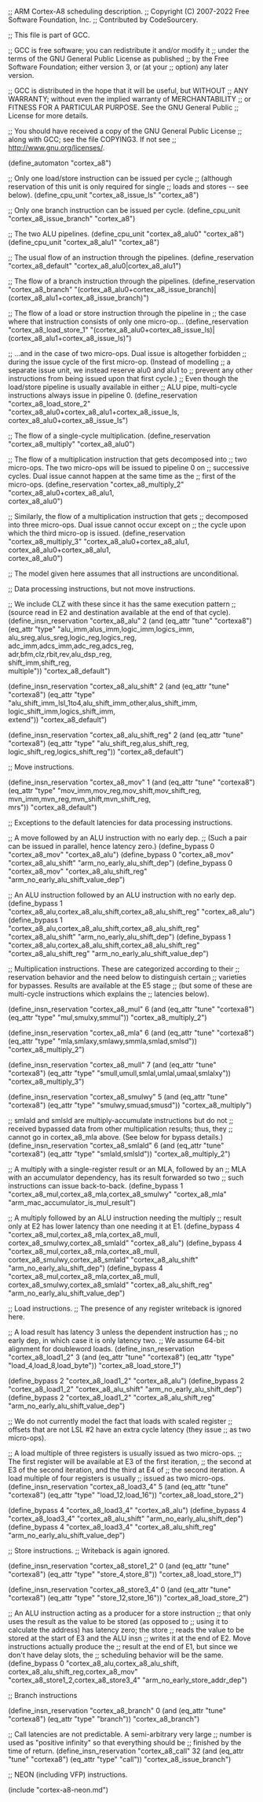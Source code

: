 ;; ARM Cortex-A8 scheduling description.
;; Copyright (C) 2007-2022 Free Software Foundation, Inc.
;; Contributed by CodeSourcery.

;; This file is part of GCC.

;; GCC is free software; you can redistribute it and/or modify it
;; under the terms of the GNU General Public License as published
;; by the Free Software Foundation; either version 3, or (at your
;; option) any later version.

;; GCC is distributed in the hope that it will be useful, but WITHOUT
;; ANY WARRANTY; without even the implied warranty of MERCHANTABILITY
;; or FITNESS FOR A PARTICULAR PURPOSE.  See the GNU General Public
;; License for more details.

;; You should have received a copy of the GNU General Public License
;; along with GCC; see the file COPYING3.  If not see
;; <http://www.gnu.org/licenses/>.

(define_automaton "cortex_a8")

;; Only one load/store instruction can be issued per cycle
;; (although reservation of this unit is only required for single
;; loads and stores -- see below).
(define_cpu_unit "cortex_a8_issue_ls" "cortex_a8")

;; Only one branch instruction can be issued per cycle.
(define_cpu_unit "cortex_a8_issue_branch" "cortex_a8")

;; The two ALU pipelines.
(define_cpu_unit "cortex_a8_alu0" "cortex_a8")
(define_cpu_unit "cortex_a8_alu1" "cortex_a8")

;; The usual flow of an instruction through the pipelines.
(define_reservation "cortex_a8_default"
                    "cortex_a8_alu0|cortex_a8_alu1")

;; The flow of a branch instruction through the pipelines.
(define_reservation "cortex_a8_branch"
                    "(cortex_a8_alu0+cortex_a8_issue_branch)|\
                     (cortex_a8_alu1+cortex_a8_issue_branch)")

;; The flow of a load or store instruction through the pipeline in
;; the case where that instruction consists of only one micro-op...
(define_reservation "cortex_a8_load_store_1"
                    "(cortex_a8_alu0+cortex_a8_issue_ls)|\
                     (cortex_a8_alu1+cortex_a8_issue_ls)")

;; ...and in the case of two micro-ops.  Dual issue is altogether forbidden
;; during the issue cycle of the first micro-op.  (Instead of modelling
;; a separate issue unit, we instead reserve alu0 and alu1 to
;; prevent any other instructions from being issued upon that first cycle.)
;; Even though the load/store pipeline is usually available in either
;; ALU pipe, multi-cycle instructions always issue in pipeline 0.
(define_reservation "cortex_a8_load_store_2"
                    "cortex_a8_alu0+cortex_a8_alu1+cortex_a8_issue_ls,\
                     cortex_a8_alu0+cortex_a8_issue_ls")

;; The flow of a single-cycle multiplication.
(define_reservation "cortex_a8_multiply"
                    "cortex_a8_alu0")

;; The flow of a multiplication instruction that gets decomposed into
;; two micro-ops.  The two micro-ops will be issued to pipeline 0 on
;; successive cycles.  Dual issue cannot happen at the same time as the
;; first of the micro-ops.
(define_reservation "cortex_a8_multiply_2"
                    "cortex_a8_alu0+cortex_a8_alu1,\
                     cortex_a8_alu0")

;; Similarly, the flow of a multiplication instruction that gets
;; decomposed into three micro-ops.  Dual issue cannot occur except on
;; the cycle upon which the third micro-op is issued.
(define_reservation "cortex_a8_multiply_3"
                    "cortex_a8_alu0+cortex_a8_alu1,\
                     cortex_a8_alu0+cortex_a8_alu1,\
                     cortex_a8_alu0")

;; The model given here assumes that all instructions are unconditional.

;; Data processing instructions, but not move instructions.

;; We include CLZ with these since it has the same execution pattern
;; (source read in E2 and destination available at the end of that cycle).
(define_insn_reservation "cortex_a8_alu" 2
  (and (eq_attr "tune" "cortexa8")
       (eq_attr "type" "alu_imm,alus_imm,logic_imm,logics_imm,\
                        alu_sreg,alus_sreg,logic_reg,logics_reg,\
                        adc_imm,adcs_imm,adc_reg,adcs_reg,\
                        adr,bfm,clz,rbit,rev,alu_dsp_reg,\
                        shift_imm,shift_reg,\
                        multiple"))
  "cortex_a8_default")

(define_insn_reservation "cortex_a8_alu_shift" 2
  (and (eq_attr "tune" "cortexa8")
       (eq_attr "type" "alu_shift_imm_lsl_1to4,alu_shift_imm_other,alus_shift_imm,\
                        logic_shift_imm,logics_shift_imm,\
                        extend"))
  "cortex_a8_default")

(define_insn_reservation "cortex_a8_alu_shift_reg" 2
  (and (eq_attr "tune" "cortexa8")
       (eq_attr "type" "alu_shift_reg,alus_shift_reg,\
                        logic_shift_reg,logics_shift_reg"))
  "cortex_a8_default")

;; Move instructions.

(define_insn_reservation "cortex_a8_mov" 1
  (and (eq_attr "tune" "cortexa8")
       (eq_attr "type" "mov_imm,mov_reg,mov_shift,mov_shift_reg,\
                        mvn_imm,mvn_reg,mvn_shift,mvn_shift_reg,\
                        mrs"))
  "cortex_a8_default")

;; Exceptions to the default latencies for data processing instructions.

;; A move followed by an ALU instruction with no early dep.
;; (Such a pair can be issued in parallel, hence latency zero.)
(define_bypass 0 "cortex_a8_mov" "cortex_a8_alu")
(define_bypass 0 "cortex_a8_mov" "cortex_a8_alu_shift"
               "arm_no_early_alu_shift_dep")
(define_bypass 0 "cortex_a8_mov" "cortex_a8_alu_shift_reg"
               "arm_no_early_alu_shift_value_dep")

;; An ALU instruction followed by an ALU instruction with no early dep.
(define_bypass 1 "cortex_a8_alu,cortex_a8_alu_shift,cortex_a8_alu_shift_reg"
               "cortex_a8_alu")
(define_bypass 1 "cortex_a8_alu,cortex_a8_alu_shift,cortex_a8_alu_shift_reg"
               "cortex_a8_alu_shift"
               "arm_no_early_alu_shift_dep")
(define_bypass 1 "cortex_a8_alu,cortex_a8_alu_shift,cortex_a8_alu_shift_reg"
               "cortex_a8_alu_shift_reg"
               "arm_no_early_alu_shift_value_dep")

;; Multiplication instructions.  These are categorized according to their
;; reservation behavior and the need below to distinguish certain
;; varieties for bypasses.  Results are available at the E5 stage
;; (but some of these are multi-cycle instructions which explains the
;; latencies below).

(define_insn_reservation "cortex_a8_mul" 6
  (and (eq_attr "tune" "cortexa8")
       (eq_attr "type" "mul,smulxy,smmul"))
  "cortex_a8_multiply_2")

(define_insn_reservation "cortex_a8_mla" 6
  (and (eq_attr "tune" "cortexa8")
       (eq_attr "type" "mla,smlaxy,smlawy,smmla,smlad,smlsd"))
  "cortex_a8_multiply_2")

(define_insn_reservation "cortex_a8_mull" 7
  (and (eq_attr "tune" "cortexa8")
       (eq_attr "type" "smull,umull,smlal,umlal,umaal,smlalxy"))
  "cortex_a8_multiply_3")

(define_insn_reservation "cortex_a8_smulwy" 5
  (and (eq_attr "tune" "cortexa8")
       (eq_attr "type" "smulwy,smuad,smusd"))
  "cortex_a8_multiply")

;; smlald and smlsld are multiply-accumulate instructions but do not
;; received bypassed data from other multiplication results; thus, they
;; cannot go in cortex_a8_mla above.  (See below for bypass details.)
(define_insn_reservation "cortex_a8_smlald" 6
  (and (eq_attr "tune" "cortexa8")
       (eq_attr "type" "smlald,smlsld"))
  "cortex_a8_multiply_2")

;; A multiply with a single-register result or an MLA, followed by an
;; MLA with an accumulator dependency, has its result forwarded so two
;; such instructions can issue back-to-back.
(define_bypass 1 "cortex_a8_mul,cortex_a8_mla,cortex_a8_smulwy"
               "cortex_a8_mla"
               "arm_mac_accumulator_is_mul_result")

;; A multiply followed by an ALU instruction needing the multiply
;; result only at E2 has lower latency than one needing it at E1.
(define_bypass 4 "cortex_a8_mul,cortex_a8_mla,cortex_a8_mull,\
                  cortex_a8_smulwy,cortex_a8_smlald"
               "cortex_a8_alu")
(define_bypass 4 "cortex_a8_mul,cortex_a8_mla,cortex_a8_mull,\
                  cortex_a8_smulwy,cortex_a8_smlald"
               "cortex_a8_alu_shift"
               "arm_no_early_alu_shift_dep")
(define_bypass 4 "cortex_a8_mul,cortex_a8_mla,cortex_a8_mull,\
                  cortex_a8_smulwy,cortex_a8_smlald"
               "cortex_a8_alu_shift_reg"
               "arm_no_early_alu_shift_value_dep")

;; Load instructions.
;; The presence of any register writeback is ignored here.

;; A load result has latency 3 unless the dependent instruction has
;; no early dep, in which case it is only latency two.
;; We assume 64-bit alignment for doubleword loads.
(define_insn_reservation "cortex_a8_load1_2" 3
  (and (eq_attr "tune" "cortexa8")
       (eq_attr "type" "load_4,load_8,load_byte"))
  "cortex_a8_load_store_1")

(define_bypass 2 "cortex_a8_load1_2"
               "cortex_a8_alu")
(define_bypass 2 "cortex_a8_load1_2"
               "cortex_a8_alu_shift"
               "arm_no_early_alu_shift_dep")
(define_bypass 2 "cortex_a8_load1_2"
               "cortex_a8_alu_shift_reg"
               "arm_no_early_alu_shift_value_dep")

;; We do not currently model the fact that loads with scaled register
;; offsets that are not LSL #2 have an extra cycle latency (they issue
;; as two micro-ops).

;; A load multiple of three registers is usually issued as two micro-ops.
;; The first register will be available at E3 of the first iteration,
;; the second at E3 of the second iteration, and the third at E4 of
;; the second iteration.  A load multiple of four registers is usually
;; issued as two micro-ops.
(define_insn_reservation "cortex_a8_load3_4" 5
  (and (eq_attr "tune" "cortexa8")
       (eq_attr "type" "load_12,load_16"))
  "cortex_a8_load_store_2")

(define_bypass 4 "cortex_a8_load3_4"
               "cortex_a8_alu")
(define_bypass 4 "cortex_a8_load3_4"
               "cortex_a8_alu_shift"
               "arm_no_early_alu_shift_dep")
(define_bypass 4 "cortex_a8_load3_4"
               "cortex_a8_alu_shift_reg"
               "arm_no_early_alu_shift_value_dep")

;; Store instructions.
;; Writeback is again ignored.

(define_insn_reservation "cortex_a8_store1_2" 0
  (and (eq_attr "tune" "cortexa8")
       (eq_attr "type" "store_4,store_8"))
  "cortex_a8_load_store_1")

(define_insn_reservation "cortex_a8_store3_4" 0
  (and (eq_attr "tune" "cortexa8")
       (eq_attr "type" "store_12,store_16"))
  "cortex_a8_load_store_2")

;; An ALU instruction acting as a producer for a store instruction
;; that only uses the result as the value to be stored (as opposed to
;; using it to calculate the address) has latency zero; the store
;; reads the value to be stored at the start of E3 and the ALU insn
;; writes it at the end of E2.  Move instructions actually produce the
;; result at the end of E1, but since we don't have delay slots, the
;; scheduling behavior will be the same.
(define_bypass 0 "cortex_a8_alu,cortex_a8_alu_shift,\
                  cortex_a8_alu_shift_reg,cortex_a8_mov"
               "cortex_a8_store1_2,cortex_a8_store3_4"
               "arm_no_early_store_addr_dep")

;; Branch instructions

(define_insn_reservation "cortex_a8_branch" 0
  (and (eq_attr "tune" "cortexa8")
       (eq_attr "type" "branch"))
  "cortex_a8_branch")

;; Call latencies are not predictable.  A semi-arbitrary very large
;; number is used as "positive infinity" so that everything should be
;; finished by the time of return.
(define_insn_reservation "cortex_a8_call" 32
  (and (eq_attr "tune" "cortexa8")
       (eq_attr "type" "call"))
  "cortex_a8_issue_branch")

;; NEON (including VFP) instructions.

(include "cortex-a8-neon.md")

